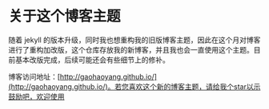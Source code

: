 # 关于这个博客主题

随着 jekyll 的版本升级，同时我也想重构我的旧版博客主题，因此在这个月对博客进行了重构加改版，这个仓库存放我的新博客，并且我也会一直使用这个主题。目前基本改版完成，后续可能还会有些细节上的修补。

博客访问地址：[http://gaohaoyang.github.io/](http://gaohaoyang.github.io/)。若您喜欢这个新的博客主题，请给我个star以示鼓励吧，欢迎使用
